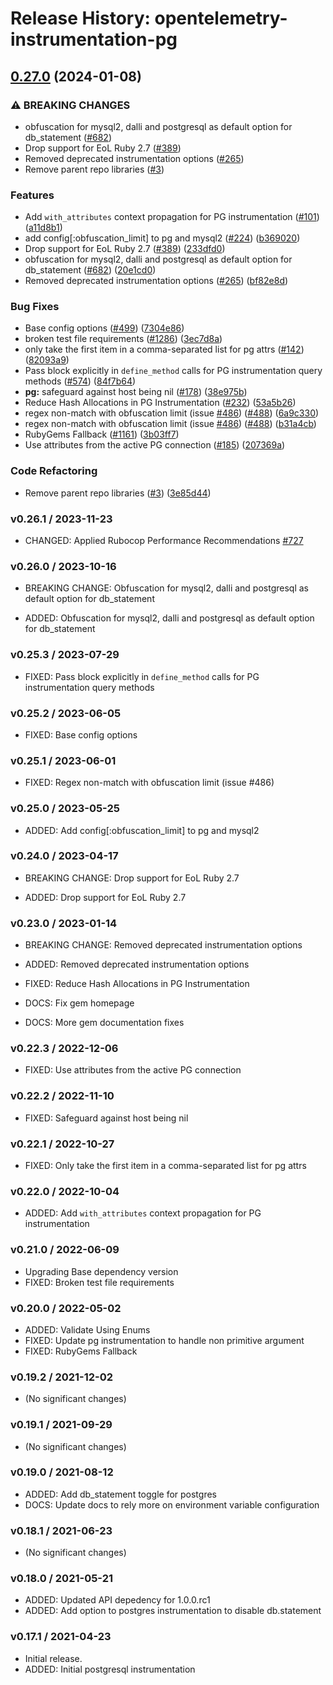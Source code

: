 # Release History: opentelemetry-instrumentation-pg

## [0.27.0](https://github.com/solarwinds/opentelemetry-ruby-contrib/compare/opentelemetry-instrumentation-pg-v0.26.1...opentelemetry-instrumentation-pg/v0.27.0) (2024-01-08)


### ⚠ BREAKING CHANGES

* obfuscation for mysql2, dalli and postgresql as default option for db_statement ([#682](https://github.com/solarwinds/opentelemetry-ruby-contrib/issues/682))
* Drop support for EoL Ruby 2.7 ([#389](https://github.com/solarwinds/opentelemetry-ruby-contrib/issues/389))
* Removed deprecated instrumentation options ([#265](https://github.com/solarwinds/opentelemetry-ruby-contrib/issues/265))
* Remove parent repo libraries ([#3](https://github.com/solarwinds/opentelemetry-ruby-contrib/issues/3))

### Features

* Add `with_attributes` context propagation for PG instrumentation ([#101](https://github.com/solarwinds/opentelemetry-ruby-contrib/issues/101)) ([a11d8b1](https://github.com/solarwinds/opentelemetry-ruby-contrib/commit/a11d8b135d9ac4c28521619dc3b4744692ae2e6e))
* add config[:obfuscation_limit] to pg and mysql2 ([#224](https://github.com/solarwinds/opentelemetry-ruby-contrib/issues/224)) ([b369020](https://github.com/solarwinds/opentelemetry-ruby-contrib/commit/b36902099ea90dc23d06bdc424a3fd6d08d5f9d7))
* Drop support for EoL Ruby 2.7 ([#389](https://github.com/solarwinds/opentelemetry-ruby-contrib/issues/389)) ([233dfd0](https://github.com/solarwinds/opentelemetry-ruby-contrib/commit/233dfd0dae81346e9687090f9d8dfb85215e0ba7))
* obfuscation for mysql2, dalli and postgresql as default option for db_statement ([#682](https://github.com/solarwinds/opentelemetry-ruby-contrib/issues/682)) ([20e1cd0](https://github.com/solarwinds/opentelemetry-ruby-contrib/commit/20e1cd04f8167276453b27469912e90984a291ac))
* Removed deprecated instrumentation options ([#265](https://github.com/solarwinds/opentelemetry-ruby-contrib/issues/265)) ([bf82e8d](https://github.com/solarwinds/opentelemetry-ruby-contrib/commit/bf82e8d5e25766de99b803e23af6c5666c5bfc5b))


### Bug Fixes

* Base config options ([#499](https://github.com/solarwinds/opentelemetry-ruby-contrib/issues/499)) ([7304e86](https://github.com/solarwinds/opentelemetry-ruby-contrib/commit/7304e86e9a3beba5c20f790b256bbb54469411ca))
* broken test file requirements ([#1286](https://github.com/solarwinds/opentelemetry-ruby-contrib/issues/1286)) ([3ec7d8a](https://github.com/solarwinds/opentelemetry-ruby-contrib/commit/3ec7d8a456dbd3c9bbad7b397a3da8b8a311d8e3))
* only take the first item in a comma-separated list for pg attrs ([#142](https://github.com/solarwinds/opentelemetry-ruby-contrib/issues/142)) ([82093a9](https://github.com/solarwinds/opentelemetry-ruby-contrib/commit/82093a9edf478688d70432c036554dd2f979d7c6))
* Pass block explicitly in `define_method` calls for PG instrumentation query methods ([#574](https://github.com/solarwinds/opentelemetry-ruby-contrib/issues/574)) ([84f7b64](https://github.com/solarwinds/opentelemetry-ruby-contrib/commit/84f7b641a38f059bc00ffc6678d0bdc283cffbbb))
* **pg:** safeguard against host being nil ([#178](https://github.com/solarwinds/opentelemetry-ruby-contrib/issues/178)) ([38e975b](https://github.com/solarwinds/opentelemetry-ruby-contrib/commit/38e975bed8c3e2e0742007d1690bb81135341311))
* Reduce Hash Allocations in PG Instrumentation ([#232](https://github.com/solarwinds/opentelemetry-ruby-contrib/issues/232)) ([53a5b26](https://github.com/solarwinds/opentelemetry-ruby-contrib/commit/53a5b26b471e692d7e85625c0f964510e4deef50))
* regex non-match with obfuscation limit (issue [#486](https://github.com/solarwinds/opentelemetry-ruby-contrib/issues/486)) ([#488](https://github.com/solarwinds/opentelemetry-ruby-contrib/issues/488)) ([6a9c330](https://github.com/solarwinds/opentelemetry-ruby-contrib/commit/6a9c33088c6c9f39b2bc30247a3ed825553c07d4))
* regex non-match with obfuscation limit (issue [#486](https://github.com/solarwinds/opentelemetry-ruby-contrib/issues/486)) ([#488](https://github.com/solarwinds/opentelemetry-ruby-contrib/issues/488)) ([b31a4cb](https://github.com/solarwinds/opentelemetry-ruby-contrib/commit/b31a4cbb20ba7ee4a3422ce65f948a7fa3f43f85))
* RubyGems Fallback ([#1161](https://github.com/solarwinds/opentelemetry-ruby-contrib/issues/1161)) ([3b03ff7](https://github.com/solarwinds/opentelemetry-ruby-contrib/commit/3b03ff7ea66b69c85ba205a369b85c2c33b712fe))
* Use attributes from the active PG connection ([#185](https://github.com/solarwinds/opentelemetry-ruby-contrib/issues/185)) ([207369a](https://github.com/solarwinds/opentelemetry-ruby-contrib/commit/207369a5970548d32a4d3c19c9a85452509a1ddc))


### Code Refactoring

* Remove parent repo libraries ([#3](https://github.com/solarwinds/opentelemetry-ruby-contrib/issues/3)) ([3e85d44](https://github.com/solarwinds/opentelemetry-ruby-contrib/commit/3e85d4436d338f326816c639cd2087751c63feb1))

### v0.26.1 / 2023-11-23

* CHANGED: Applied Rubocop Performance Recommendations [#727](https://github.com/open-telemetry/opentelemetry-ruby-contrib/pull/727)

### v0.26.0 / 2023-10-16

* BREAKING CHANGE: Obfuscation for mysql2, dalli and postgresql as default option for db_statement

* ADDED: Obfuscation for mysql2, dalli and postgresql as default option for db_statement

### v0.25.3 / 2023-07-29

* FIXED: Pass block explicitly in `define_method` calls for PG instrumentation query methods

### v0.25.2 / 2023-06-05

* FIXED: Base config options 

### v0.25.1 / 2023-06-01

* FIXED: Regex non-match with obfuscation limit (issue #486) 

### v0.25.0 / 2023-05-25

* ADDED: Add config[:obfuscation_limit] to pg and mysql2 

### v0.24.0 / 2023-04-17

* BREAKING CHANGE: Drop support for EoL Ruby 2.7 

* ADDED: Drop support for EoL Ruby 2.7 

### v0.23.0 / 2023-01-14

* BREAKING CHANGE: Removed deprecated instrumentation options 

* ADDED: Removed deprecated instrumentation options 
* FIXED: Reduce Hash Allocations in PG Instrumentation 
* DOCS: Fix gem homepage 
* DOCS: More gem documentation fixes 

### v0.22.3 / 2022-12-06

* FIXED: Use attributes from the active PG connection

### v0.22.2 / 2022-11-10

* FIXED: Safeguard against host being nil

### v0.22.1 / 2022-10-27

* FIXED: Only take the first item in a comma-separated list for pg attrs

### v0.22.0 / 2022-10-04

* ADDED: Add `with_attributes` context propagation for PG instrumentation 

### v0.21.0 / 2022-06-09

* Upgrading Base dependency version
* FIXED: Broken test file requirements 

### v0.20.0 / 2022-05-02

* ADDED: Validate Using Enums 
* FIXED: Update pg instrumentation to handle non primitive argument 
* FIXED: RubyGems Fallback 

### v0.19.2 / 2021-12-02

* (No significant changes)

### v0.19.1 / 2021-09-29

* (No significant changes)

### v0.19.0 / 2021-08-12

* ADDED: Add db_statement toggle for postgres 
* DOCS: Update docs to rely more on environment variable configuration 

### v0.18.1 / 2021-06-23

* (No significant changes)

### v0.18.0 / 2021-05-21

* ADDED: Updated API depedency for 1.0.0.rc1
* ADDED: Add option to postgres instrumentation to disable db.statement

### v0.17.1 / 2021-04-23

* Initial release.
* ADDED: Initial postgresql instrumentation
